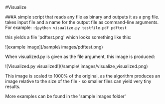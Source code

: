 #Visualize

###A simple script that reads any file as binary and outputs it as a png file.
takes input file and a name for the output file as command-line arguments.
For example:
`:$python visualize.py testfile.pdf pdftest`

this yields a file 'pdftest.png' which looks something like this:

![example image](/sample\ images/pdftest.png)

When visualized.py is given as the file argument, this image is produced:

![Visualized.py visualized!](/sample\ images/visualize_visualized.png)

This image is scaled to 1000% of the original, as the algorithm produces an image relative to the size of the file - so smaller files can yield very tiny results.

More examples can be found in the 'sample images folder'
